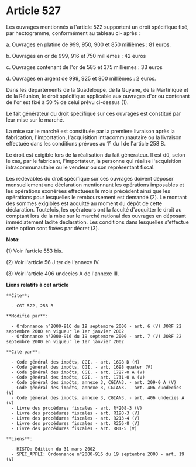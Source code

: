 # Article 527

Les ouvrages mentionnés à l'article 522 supportent un droit spécifique fixé, par hectogramme, conformément au tableau ci-
après :

a. Ouvrages en platine de 999, 950, 900 et 850 millièmes : 81 euros.

b. Ouvrages en or de 999, 916 et 750 millièmes : 42 euros

c. Ouvrages contenant de l'or de 585 et 375 millièmes : 33 euros

d. Ouvrages en argent de 999, 925 et 800 millièmes : 2 euros.

Dans les départements de la Guadeloupe, de la Guyane, de la Martinique et de la Réunion, le droit spécifique applicable aux
ouvrages d'or ou contenant de l'or est fixé à 50 % de celui prévu ci-dessus (1).

Le fait générateur du droit spécifique sur ces ouvrages est constitué par leur mise sur le marché.

La mise sur le marché est constituée par la première livraison après la fabrication, l'importation, l'acquisition
intracommunautaire ou la livraison effectuée dans les conditions prévues au 1° du I de l'article 258 B.

Le droit est exigible lors de la réalisation du fait générateur. Il est dû, selon le cas, par le fabricant, l'importateur, la
personne qui réalise l'acquisition intracommunautaire ou le vendeur ou son représentant fiscal.

Les redevables du droit spécifique sur ces ouvrages doivent déposer mensuellement une déclaration mentionnant les opérations
imposables et les opérations exonérées effectuées le mois précédent ainsi que les opérations pour lesquelles le remboursement
est demandé (2). Le montant des sommes exigibles est acquitté au moment du dépôt de cette déclaration. Toutefois, les
opérateurs ont la faculté d'acquitter le droit au comptant lors de la mise sur le marché national des ouvrages en déposant
immédiatement ladite déclaration. Les conditions dans lesquelles s'effectue cette option sont fixées par décret (3).

**Nota:**

(1) Voir l'article 553 bis.

(2) Voir l'article 56 J ter de l'annexe IV.

(3) Voir l'article 406 undecies A de l'annexe III.

**Liens relatifs à cet article**

	**Cite**:

	  - CGI 522, 258 B

	**Modifié par**:

	  - Ordonnance n°2000-916 du 19 septembre 2000 - art. 6 (V) JORF 22 septembre 2000 en vigueur le 1er janvier 2002
	  - Ordonnance n°2000-916 du 19 septembre 2000 - art. 7 (V) JORF 22 septembre 2000 en vigueur le 1er janvier 2002

	**Cité par**:

	  - Code général des impôts, CGI. - art. 1698 D (M)
	  - Code général des impôts, CGI. - art. 1698 quater (V)
	  - Code général des impôts, CGI. - art. 1727-0 A (V)
	  - Code général des impôts, CGI. - art. 1731-0 A (V)
	  - Code général des impôts, annexe 3, CGIAN3. - art. 209-0 A (V)
	  - Code général des impôts, annexe 3, CGIAN3. - art. 406 duodecies (V)
	  - Code général des impôts, annexe 3, CGIAN3. - art. 406 undecies A (V)
	  - Livre des procédures fiscales - art. R*208-3 (V)
	  - Livre des procédures fiscales - art. R190-3 (V)
	  - Livre des procédures fiscales - art. R213-4 (V)
	  - Livre des procédures fiscales - art. R256-8 (V)
	  - Livre des procédures fiscales - art. R81-5 (V)

	**Liens**:

	  - HISTO: Edition du 31 mars 2002
	  - SPEC_APPLI: Ordonnance n°2000-916 du 19 septembre 2000 - art. 19 (V)
